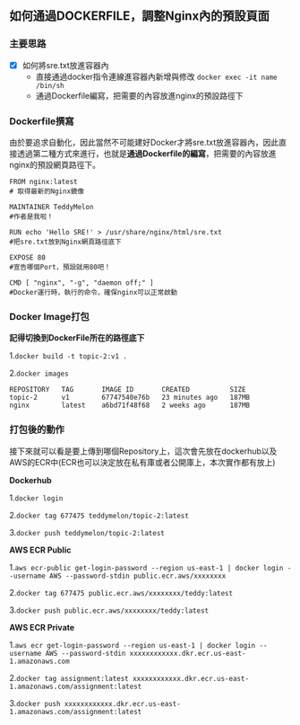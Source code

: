 ## 如何通過DOCKERFILE，調整Nginx內的預設頁面
### 主要思路
- [x] 如何將sre.txt放進容器內
    -  直接通過docker指令連線進容器內新增與修改 ``` docker exec -it name /bin/sh ```
    -  通過Dockerfile編寫，把需要的內容放進nginx的預設路徑下

### Dockerfile撰寫
由於要追求自動化，因此當然不可能建好Docker才將sre.txt放進容器內，因此直接透過第二種方式來進行，也就是**通過Dockerfile的編寫**，把需要的內容放進nginx的預設網頁路徑下。

```
FROM nginx:latest
# 取得最新的Nginx鏡像

MAINTAINER TeddyMelon
#作者是我啦！

RUN echo 'Hello SRE!' > /usr/share/nginx/html/sre.txt
#把sre.txt放到Nginx網頁路徑底下

EXPOSE 80
#宣告哪個Port，預設就用80吧！

CMD [ "nginx", "-g", "daemon off;" ]
#Docker運行時，執行的命令，確保nginx可以正常啟動
```


### Docker Image打包
**記得切換到DockerFile所在的路徑底下**

1.``` docker build -t topic-2:v1 . ```

2.``` docker images ```


```
REPOSITORY   TAG       IMAGE ID       CREATED          SIZE
topic-2      v1        67747540e76b   23 minutes ago   187MB
nginx        latest    a6bd71f48f68   2 weeks ago      187MB 
```

### 打包後的動作
接下來就可以看是要上傳到哪個Repository上，這次會先放在dockerhub以及AWS的ECR中(ECR也可以決定放在私有庫或者公開庫上，本次實作都有放上)

**Dockerhub**

1.``` docker login ```

2.``` docker tag 677475 teddymelon/topic-2:latest ```

3.``` docker push teddymelon/topic-2:latest ```

**AWS ECR Public**

1.``` aws ecr-public get-login-password --region us-east-1 | docker login --username AWS --password-stdin public.ecr.aws/xxxxxxxx ```

2.``` docker tag 677475 public.ecr.aws/xxxxxxxx/teddy:latest ```

3.``` docker push public.ecr.aws/xxxxxxxx/teddy:latest ```

**AWS ECR Private**

1.``` aws ecr get-login-password --region us-east-1 | docker login --username AWS --password-stdin xxxxxxxxxxxx.dkr.ecr.us-east-1.amazonaws.com ```

2.``` docker tag assignment:latest xxxxxxxxxxxx.dkr.ecr.us-east-1.amazonaws.com/assignment:latest ```

3.``` docker push xxxxxxxxxxxx.dkr.ecr.us-east-1.amazonaws.com/assignment:latest ```